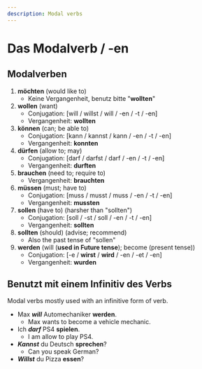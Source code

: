 ```yaml
---
description: Modal verbs
---
```


# Das Modalverb / -en

## Modalverben

1. **möchten** \(would like to\)
   * Keine Vergangenheit, benutz bitte "**wollten**"
2. **wollen** \(want\)
   * Conjugation: \[will / willst / will / -en / -t / -en\]
   * Vergangenheit: **wollten**
3. **können** \(can; be able to\)
   * Conjugation: \[kann / kannst / kann / -en / -t / -en\]
   * Vergangenheit: **konnten**
4. **dürfen** \(allow to; may\)
   * Conjugation: \[darf / darfst / darf / -en / -t / -en\]
   * Vergangenheit: **durften**
5. **brauchen** \(need to; require to\)
   * Vergangenheit: **brauchten**
6. **müssen** \(must; have to\)
   * Conjugation: \[muss / musst / muss / -en / -t / -en\]
   * Vergangenheit: **mussten**
7. **sollen** \(have to\) \(harsher than "sollten"\)
   * Conjugation: \[soll / -st / soll / -en / -t / -en\]
   * Vergangenheit: **sollten**
8. **sollten** \(should\) \(advise; recommend\) 
   * Also the past tense of "sollen"
9. **werden** \(will \(**used in Future tense**\); become \(present tense\)\)
   * Conjugation: \[-e / **wirst** / **wird** / -en / -et / -en\]
   * Vergangenheit: **wurden**

## Benutzt mit einem Infinitiv des Verbs

Modal verbs mostly used with an infinitive form of verb.

* Max _**will**_ Automechaniker **werden**.
  * Max wants to become a vehicle mechanic.
* Ich _**darf**_ PS4 **spielen**.
  * I am allow to play PS4.
* _**Kannst**_ du Deutsch **sprechen**?
  * Can you speak German?
* _**Willst**_ du Pizza **essen**?

